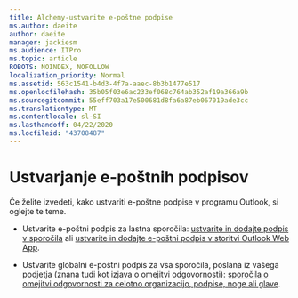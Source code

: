 ```yaml
---
title: Alchemy-ustvarite e-poštne podpise
ms.author: daeite
author: daeite
manager: jackiesm
ms.audience: ITPro
ms.topic: article
ROBOTS: NOINDEX, NOFOLLOW
localization_priority: Normal
ms.assetid: 563c1541-b4d3-4f7a-aaec-8b3b1477e517
ms.openlocfilehash: 35b05f03e6ac233ef068c764ab352af19a366a9b
ms.sourcegitcommit: 55eff703a17e500681d8fa6a87eb067019ade3cc
ms.translationtype: MT
ms.contentlocale: sl-SI
ms.lasthandoff: 04/22/2020
ms.locfileid: "43708487"
---
```

# <a name="create-email-signatures"></a>Ustvarjanje e-poštnih podpisov

Če želite izvedeti, kako ustvariti e-poštne podpise v programu Outlook, si oglejte te teme.
  
- Ustvarite e-poštni podpis za lastna sporočila: [ustvarite in dodajte podpis v sporočila](https://support.office.com/article/8ee5d4f4-68fd-464a-a1c1-0e1c80bb27f2.aspx) ali [ustvarite in dodajte e-poštni podpis v storitvi Outlook Web App](https://support.office.com/article/0f230564-11b9-4239-83de-f10cbe4dfdfc.aspx).
    
- Ustvarite globalni e-poštni podpis za vsa sporočila, poslana iz vašega podjetja (znana tudi kot izjava o omejitvi odgovornosti): [sporočila o omejitvi odgovornosti za celotno organizacijo, podpise, noge ali glave](https://go.microsoft.com/fwlink/p/?linkid=391096).
    

